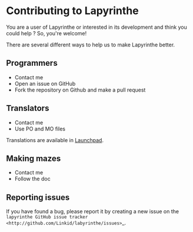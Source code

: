 Contributing to Lapyrinthe
==========================

You are a user of Lapyrinthe or interested in its development and think you could help ? So, you're welcome!

There are several different ways to help us to make Lapyrinthe better.


Programmers
-----------

* Contact me
* Open an issue on GitHub
* Fork the repository on Github and make a pull request


Translators
-----------

* Contact me
* Use PO and MO files

Translations are available in [Launchpad](https://translations.launchpad.net/lapyrinthe).


Making mazes
------------

* Contact me
* Follow the doc


Reporting issues
----------------

If you have found a bug, please report it by creating a new issue on the
`lapyrinthe GitHub issue tracker <http://github.com/Linkid/labyrinthe/issues>`_.
